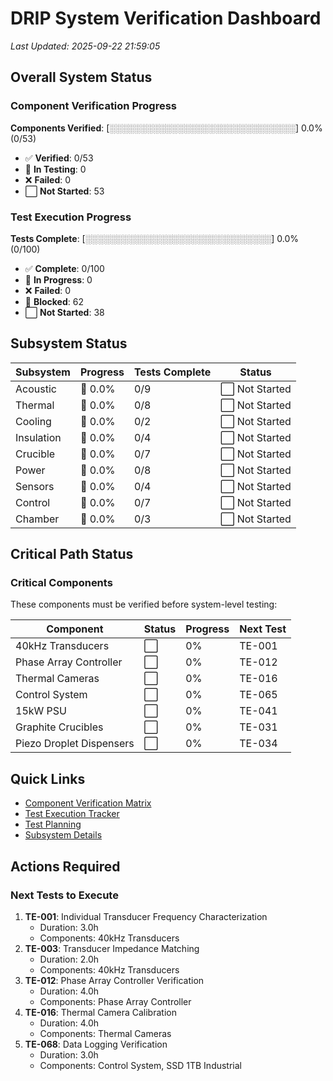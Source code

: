 # DRIP System Verification Dashboard

*Last Updated: 2025-09-22 21:59:05*

## Overall System Status

### Component Verification Progress
**Components Verified**: [░░░░░░░░░░░░░░░░░░░░░░░░░░░░░░] 0.0% (0/53)

- ✅ **Verified**: 0/53
- 🔄 **In Testing**: 0
- ❌ **Failed**: 0
- ⬜ **Not Started**: 53

### Test Execution Progress
**Tests Complete**: [░░░░░░░░░░░░░░░░░░░░░░░░░░░░░░] 0.0% (0/100)

- ✅ **Complete**: 0/100
- 🔄 **In Progress**: 0
- ❌ **Failed**: 0
- 🚫 **Blocked**: 62
- ⬜ **Not Started**: 38

## Subsystem Status

| Subsystem | Progress | Tests Complete | Status |
|-----------|----------|----------------|--------|
| Acoustic | 🔴 0.0% | 0/9 | ⬜ Not Started |
| Thermal | 🔴 0.0% | 0/8 | ⬜ Not Started |
| Cooling | 🔴 0.0% | 0/2 | ⬜ Not Started |
| Insulation | 🔴 0.0% | 0/4 | ⬜ Not Started |
| Crucible | 🔴 0.0% | 0/7 | ⬜ Not Started |
| Power | 🔴 0.0% | 0/8 | ⬜ Not Started |
| Sensors | 🔴 0.0% | 0/4 | ⬜ Not Started |
| Control | 🔴 0.0% | 0/7 | ⬜ Not Started |
| Chamber | 🔴 0.0% | 0/3 | ⬜ Not Started |

## Critical Path Status

### Critical Components
These components must be verified before system-level testing:

| Component | Status | Progress | Next Test |
|-----------|--------|----------|------------|
| 40kHz Transducers | ⬜ | 0% | TE-001 |
| Phase Array Controller | ⬜ | 0% | TE-012 |
| Thermal Cameras | ⬜ | 0% | TE-016 |
| Control System | ⬜ | 0% | TE-065 |
| 15kW PSU | ⬜ | 0% | TE-041 |
| Graphite Crucibles | ⬜ | 0% | TE-031 |
| Piezo Droplet Dispensers | ⬜ | 0% | TE-034 |

## Quick Links

- [Component Verification Matrix](component-matrix.md)
- [Test Execution Tracker](test-tracker.md)
- [Test Planning](test-planning.md)
- [Subsystem Details](subsystem-status.md)

## Actions Required

### Next Tests to Execute
1. **TE-001**: Individual Transducer Frequency Characterization
   - Duration: 3.0h
   - Components: 40kHz Transducers
1. **TE-003**: Transducer Impedance Matching
   - Duration: 2.0h
   - Components: 40kHz Transducers
1. **TE-012**: Phase Array Controller Verification
   - Duration: 4.0h
   - Components: Phase Array Controller
1. **TE-016**: Thermal Camera Calibration
   - Duration: 4.0h
   - Components: Thermal Cameras
1. **TE-068**: Data Logging Verification
   - Duration: 3.0h
   - Components: Control System, SSD 1TB Industrial
